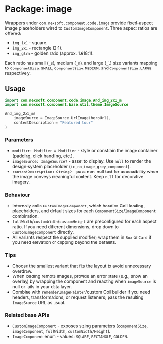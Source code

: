 # Package: image

Wrappers under `com.nexsoft.component.code.image` provide fixed-aspect image placeholders wired to `CustomImageComponent`. Three aspect ratios are offered:
- `img_1x1` - square.
- `img_2x1` - rectangle (2:1).
- `img_gldn` - golden ratio (approx. 1.618:1).

Each ratio has small (`_s`), medium (`_m`), and large (`_l`) size variants mapping to `ComponentSize.SMALL`, `ComponentSize.MEDIUM`, and `ComponentSize.LARGE` respectively.

## Usage
```kotlin
import com.nexsoft.component.code.image.And_img_2x1_m
import com.nexsoft.component.base.util.theme.ImageSource

And_img_2x1_m(
    imageSource = ImageSource.UrlImage(heroUrl),
    contentDescription = "Featured tour"
)
```

### Parameters
- `modifier: Modifier = Modifier` - style or constrain the image container (padding, click handling, etc.).
- `imageSource: ImageSource?` - asset to display. Use `null` to render the design-system placeholder (`ic_no_image_grey_component`).
- `contentDescription: String?` - pass non-null text for accessibility when the image conveys meaningful content. Keep `null` for decorative imagery.

### Behaviour
- Internally calls `CustomImageComponent`, which handles Coil loading, placeholders, and default sizes for each `ComponentSize`/`ImageComponent` combination.
- `fullWidth`/`customWidth`/`customHeight` are preconfigured for each aspect ratio. If you need different dimensions, drop down to `CustomImageComponent` directly.
- All variants respect the supplied modifier; wrap them in `Box` or `Card` if you need elevation or clipping beyond the defaults.

### Tips
- Choose the smallest variant that fits the layout to avoid unnecessary overdraw.
- When loading remote images, provide an error state (e.g., show an overlay) by wrapping the component and reacting when `imageSource` is null or fails in your data layer.
- Combine with `rememberImagePainter`/custom Coil builder if you need headers, transformations, or request listeners; pass the resulting `ImageSource` URL as usual.

### Related base APIs
- `CustomImageComponent` - exposes sizing parameters (`componentSize`, `imageComponent`, `fullWidth`, `customWidth/Height`).
- `ImageComponent` enum - values: `SQUARE`, `RECTANGLE`, `GOLDEN`.
